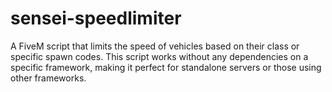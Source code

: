 # sensei-speedlimiter
A FiveM script that limits the speed of vehicles based on their class or specific spawn codes. This script works without any dependencies on a specific framework, making it perfect for standalone servers or those using other frameworks.
